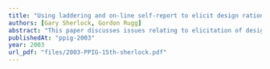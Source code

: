 ```yaml
---
title: "Using laddering and on-line self-report to elicit design rationale for software"
authors: [Gary Sherlock, Gordon Rugg]
abstract: "This paper discusses issues relating to elicitation of design rationale for software, and describes how we used two techniques in combination to elicit information about design rationale for software (in this case, Web pages). We found that students and professional designers did have more knowledge, and more richly structured knowledge, than members of the public; however, this knowledge made little explicit reference to design guidelines from the academic literature. Using two techniques in combination allowed us to identify and clarify issues which would probably have been missed by using each technique independently, and we recommend that more systematic use should be made of combinations of techniques for work in this area."
publishedAt: "ppig-2003"
year: 2003
url_pdf: "files/2003-PPIG-15th-sherlock.pdf"
---
```

